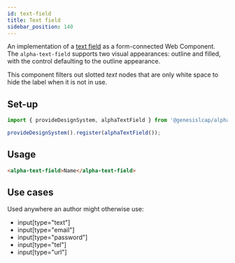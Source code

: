 ```yaml
---
id: text-field
title: Text field
sidebar_position: 140
---
```


An implementation of a [text field](https://developer.mozilla.org/en-US/docs/Web/HTML/Element/Input/text) as a form-connected Web Component. The `alpha-text-field` supports two visual appearances: outline and filled, with the control defaulting to the outline appearance.

This component filters out slotted _text_ nodes that are only white space to hide the label when it is not in use.

## Set-up

```ts
import { provideDesignSystem, alphaTextField } from '@genesislcap/alpha-design-system';

provideDesignSystem().register(alphaTextField());
```

## Usage

```html live
<alpha-text-field>Name</alpha-text-field>
```

## Use cases

Used anywhere an author might otherwise use:

- input\[type="text"]
- input\[type="email"]
- input\[type="password"]
- input\[type="tel"]
- input\[type="url"]

